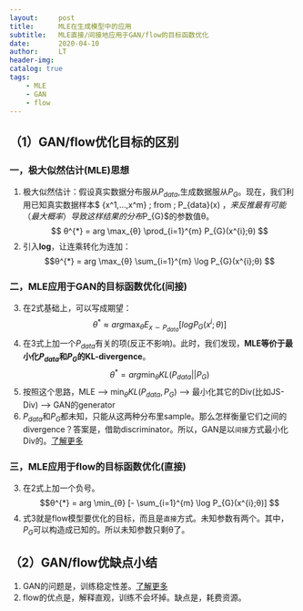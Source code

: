 ```yaml
---
layout:     post
title:      MLE在生成模型中的应用
subtitle:   MLE直接/间接地应用于GAN/flow的目标函数优化
date:       2020-04-10
author:     LT
header-img: 
catalog: true
tags:
    - MLE
    - GAN
    - flow
---
```


## （1）GAN/flow优化目标的区别
### 一，极大似然估计(MLE)思想
1. 极大似然估计：假设真实数据分布服从$P_{data}$,生成数据服从$P_{G}$。现在，我们利用已知真实数据样本$ \{x^1,...,x^m\} \; from \; P_{data}(x) $，来反推最有可能（最大概率）导致这样结果的分布$P_{G}$的参数值θ。
$$ θ^{*} = arg  \max_{θ} \prod_{i=1}^{m} P_{G}(x^{i};θ) $$
2. 引入**log**，让连乘转化为连加：
$$θ^{*} = arg  \max_{θ} \sum_{i=1}^{m} \log P_{G}(x^{i};θ) $$
### 二，MLE应用于GAN的目标函数优化(间接)
3. 在2式基础上，可以写成期望：
$$θ^{*} ≈ arg  \max_{θ} E_{x \sim P_{data}} [log P_{G}(x^{i};θ)] $$
4. 在3式上加一个$P_{data}$有关的项(反正不影响)。此时，我们发现，**MLE等价于最小化$P_{data}$和$P_{G}$的KL-divergence**。
$$θ^{*} = arg \min_{θ} KL(P_{data} || P_{G}) $$
5. 按照这个思路，MLE --> $\min_{θ} KL(P_{data},P_{G})$ --> 最小化其它的Div(比如JS-Div) --> GAN的generator
6. $P_{data}$和$P_{G}$都未知，只能从这两种分布里sample。那么怎样衡量它们之间的divergence？答案是，借助discriminator。所以，GAN是以`间接`方式最小化Div的。[了解更多](https://leeeliu.github.io/2019/05/27/GAN/)
### 三，MLE应用于flow的目标函数优化(直接)
3. 在2式上加一个负号。
$$θ^{*} = arg  \min_{θ} [- \sum_{i=1}^{m} \log P_{G}(x^{i};θ)] $$
4. 式3就是flow模型要优化的目标，而且是`直接`方式。未知参数有两个。其中，$P_{G}$可以构造成已知的。所以未知参数只剩θ了。

## （2）GAN/flow优缺点小结
1. GAN的问题是，训练稳定性差。[了解更多](https://leeeliu.github.io/2019/05/27/GAN/)
2. flow的优点是，解释直观，训练不会坏掉。缺点是，耗费资源。